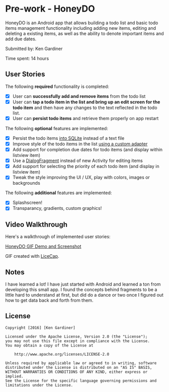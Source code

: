 # Pre-work - HoneyDO

HoneyDO is an Android app that allows building a todo list and basic todo items management functionality including adding new items, editing and deleting a existing items, as well as the ability to denote important items and add due dates.

Submitted by: Ken Gardiner

Time spent: 14 hours

## User Stories

The following **required** functionality is completed:

* [X] User can **successfully add and remove items** from the todo list
* [X] User can **tap a todo item in the list and bring up an edit screen for the todo item** and then have any changes to the text reflected in the todo list.
* [X] User can **persist todo items** and retrieve them properly on app restart

The following **optional** features are implemented:

* [X] Persist the todo items [into SQLite](http://guides.codepath.com/android/Persisting-Data-to-the-Device#sqlite) instead of a text file
* [X] Improve style of the todo items in the list [using a custom adapter](http://guides.codepath.com/android/Using-an-ArrayAdapter-with-ListView)
* [X] Add support for completion due dates for todo items (and display within listview item)
* [X] Use a [DialogFragment](http://guides.codepath.com/android/Using-DialogFragment) instead of new Activity for editing items
* [X] Add support for selecting the priority of each todo item (and display in listview item)
* [X] Tweak the style improving the UI / UX, play with colors, images or backgrounds

The following **additional** features are implemented:

* [X] Splashscreen!
* [X] Transparancy, gradients, custom graphics!

## Video Walkthrough 

Here's a walkthrough of implemented user stories:

<a href="http://imgur.com/a/HyIbQ">HoneyDO GIF Demo and Screenshot</a>

GIF created with [LiceCap](http://www.cockos.com/licecap/).

## Notes

I have learned a lot!  I have just started with Android and learned a ton from developing this small app.  I found the concepts behind fragments to be a little hard to understand at first, but did do a dance or two once I figured out how to get data back and forth from them.

## License

    Copyright [2016] [Ken Gardiner]

    Licensed under the Apache License, Version 2.0 (the "License");
    you may not use this file except in compliance with the License.
    You may obtain a copy of the License at

        http://www.apache.org/licenses/LICENSE-2.0

    Unless required by applicable law or agreed to in writing, software
    distributed under the License is distributed on an "AS IS" BASIS,
    WITHOUT WARRANTIES OR CONDITIONS OF ANY KIND, either express or implied.
    See the License for the specific language governing permissions and
    limitations under the License.
